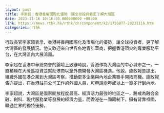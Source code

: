 ```yaml
---
layout: post
title: 李家超：香港善用國際化優勢　讓全球投資者更了解大灣區
date: 2023-11-16 10:16:03.000000000 +08:00
link: https://news.rthk.hk/rthk/ch/component/k2/1728077-20231116.htm
categories: rthk
---
```


行政長官李家超表示，香港將善用國際化及市場化的優勢，讓全球投資者，更了解大灣區的發展情況。他又歡迎來自世界各地青年華商，把握香港頂尖的專業服務平台，在大灣區內大展鴻圖。

李家超在香港中華總商會的論壇上致辭時說，香港作為大灣區的中心城市之一，一直積極在大灣區投資並幫助港商以至外商開發大灣區機遇。他說，施政報告提出，組織外國在港企業到大灣區考察，推動更多企業與內地企業聯手開拓商機。施政報告亦提出，在香港註冊公司工作的外國人員，可申請兩年或以上一簽多行到內地。

李家超說，大灣區是國家開放程度最高、經濟活力最強的地區之一，將成為融合金融、創科、現代服務業等發展的經濟力量，而香港在一國兩制下，擁有背靠祖國，聯通世界的獨特優勢。
